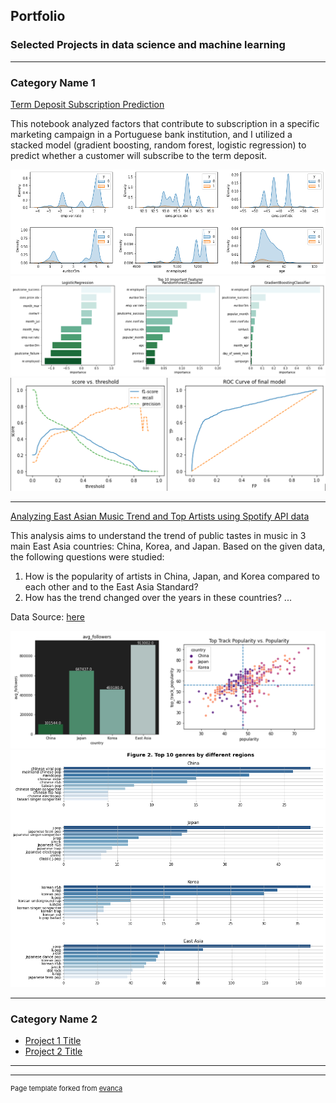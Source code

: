 ## Portfolio
### Selected Projects in data science and machine learning
---

### Category Name 1 

[Term Deposit Subscription Prediction](/pdf/sample_presentation.pdf)

This notebook analyzed factors that contribute to subscription in a specific marketing campaign in a Portuguese bank institution, and I utilized a stacked model (gradient boosting, random forest, logistic regression) to predict whether a customer will subscribe to the term deposit. 

<img src="images/p2i1.png?raw=true"/>
<img src="images/p2i2.png?raw=true"/>
<img src="images/p2i3.png?raw=true"/>


---
[Analyzing East Asian Music Trend and Top Artists using Spotify API data](/sample_page)

This analysis aims to understand the trend of public tastes in music in 3 main East Asia countries: China, Korea, and Japan. Based on the given data, the following questions were studied:

1. How is the popularity of artists in China, Japan, and Korea compared to each other and to the East Asia Standard?
2. How has the trend changed over the years in these countries?
...

Data Source: [here](https://www.kaggle.com/datasets/crxxom/spotify-popular-east-asian-artists-and-tracks?select=east_asia_top_tracks.csv)

<img src="images/p1i2.png?raw=true"/>
<img src="images/p1i1.png?raw=true"/>

---

### Category Name 2

- [Project 1 Title](http://example.com/)
- [Project 2 Title](http://example.com/)

---




---
<p style="font-size:11px">Page template forked from <a href="https://github.com/evanca/quick-portfolio">evanca</a></p>
<!-- Remove above link if you don't want to attibute -->
